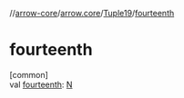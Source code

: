 //[arrow-core](../../../index.md)/[arrow.core](../index.md)/[Tuple19](index.md)/[fourteenth](fourteenth.md)

# fourteenth

[common]\
val [fourteenth](fourteenth.md): [N](index.md)
